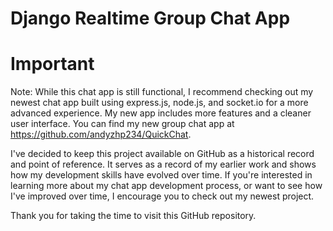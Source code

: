 # Django Realtime Group Chat App

# Important

Note: While this chat app is still functional, I recommend checking out my newest chat app built using express.js, node.js, and socket.io for a more advanced experience. My new app includes more features and a cleaner user interface. You can find my new group chat app at https://github.com/andyzhp234/QuickChat.

I've decided to keep this project available on GitHub as a historical record and point of reference. It serves as a record of my earlier work and shows how my development skills have evolved over time. If you're interested in learning more about my chat app development process, or want to see how I've improved over time, I encourage you to check out my newest project.

Thank you for taking the time to visit this GitHub repository.
